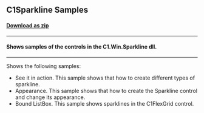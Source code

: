 ## C1Sparkline Samples
#### [Download as zip](https://grapecity.github.io/DownGit/#/home?url=https://github.com/GrapeCity/ComponentOne-WinForms-Samples/tree/master/NetFramework\Sparkline\CS\SparklineSamples)
____
#### Shows samples of the controls in the C1.Win.Sparkline dll.
____
Shows the following samples:

* See it in action. This sample shows that how to create different types of sparkline.
* Appearance. This sample shows that how to create the Sparkline control and change its appearance.
* Bound ListBox. This sample shows sparklines in the C1FlexGrid control.
